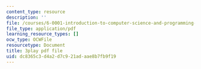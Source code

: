 ```yaml
---
content_type: resource
description: ''
file: /courses/6-0001-introduction-to-computer-science-and-programming-in-python-fall-2016/dc8365c3d4a2d7c921adaae8b7fb9f19_8s0d87sjy1A.pdf
file_type: application/pdf
learning_resource_types: []
ocw_type: OCWFile
resourcetype: Document
title: 3play pdf file
uid: dc8365c3-d4a2-d7c9-21ad-aae8b7fb9f19
---
```

